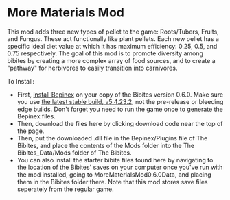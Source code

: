<h1>More Materials Mod</h1>
This mod adds three new types of pellet to the game: Roots/Tubers, Fruits, and Fungus. These act functionally like plant pellets. Each new pellet has a specific ideal diet value at which it has maximum efficiency: 0.25, 0.5, and 0.75 respectively. The goal of this mod is to promote diversity among bibites by creating a more complex array of food sources, and to create a "pathway" for herbivores to easily transition into carnivores.

To Install:
<ul>
  <li>First, <a href=https://docs.bepinex.dev/articles/user_guide/installation/index.html>install Bepinex</a> on your copy of the Bibites version 0.6.0. Make sure you use <a href=https://github.com/BepInEx/BepInEx/releases/tag/v5.4.23.2>the latest stable build, v5.4.23.2</a>, not the pre-release or bleeding edge builds. Don't forget you need to run the game once to generate the Bepinex files.</li>
  <li>Then, download the files here by clicking download code near the top of the page.</li>
  <li>Then, put the downloaded .dll file in the Bepinex/Plugins file of The Bibites, and place the contents of the Mods folder into the The Bibites_Data/Mods folder of The Bibites.</li>
  <li>You can also install the starter bibite files found here by navigating to the location of the Bibites' saves on your computer once you've run with the mod installed, going to MoreMaterialsMod0.6.0Data, and placing them in the Bibites folder there. Note that this mod stores save files seperately from the regular game.</li>
</ul>
